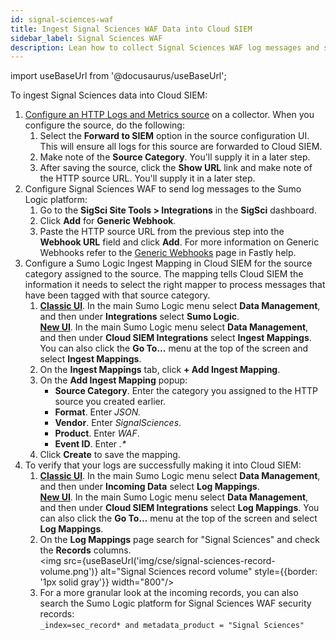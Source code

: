 ```yaml
---
id: signal-sciences-waf
title: Ingest Signal Sciences WAF Data into Cloud SIEM
sidebar_label: Signal Sciences WAF
description: Lean how to collect Signal Sciences WAF log messages and sending them to Sumo Logic to be ingested by Cloud SIEM.
---
```


import useBaseUrl from '@docusaurus/useBaseUrl';

To ingest Signal Sciences data into Cloud SIEM:
1. [Configure an HTTP Logs and Metrics source](/docs/send-data/hosted-collectors/http-source/logs-metrics/#configure-an-httplogs-and-metrics-source) on a collector. When you configure the source, do the following:
   1. Select the **Forward to SIEM** option in the source configuration UI. This will ensure all logs for this source are forwarded to Cloud SIEM.
   1. Make note of the **Source Category**. You'll supply it in a later step.
   1. After saving the source, click the **Show URL** link and make note of the HTTP source URL. You'll supply it in a later step.
1. Configure Signal Sciences WAF to send log messages to the Sumo Logic platform:
   1. Go to the **SigSci Site Tools > Integrations** in the **SigSci** dashboard.
   1. Click **Add** for **Generic Webhook**.
   1. Paste the HTTP source URL from the previous step into the **Webhook URL** field and click **Add**.
      For more information on Generic Webhooks refer to the [Generic Webhooks](https://docs.fastly.com/signalsciences/integrations/generic-webhooks/) page in Fastly help.
1. Configure a Sumo Logic Ingest Mapping in Cloud SIEM for the source category assigned to the source. The mapping tells Cloud SIEM the information it needs to select the right mapper to process messages that have been tagged with that source category. 
   1. [**Classic UI**](/docs/get-started/sumo-logic-ui-classic). In the main Sumo Logic menu select **Data Management**, and then under **Integrations** select **Sumo Logic**. <br/>[**New UI**](/docs/get-started/sumo-logic-ui). In the main Sumo Logic menu select **Data Management**, and then under **Cloud SIEM Integrations** select **Ingest Mappings**. You can also click the **Go To...** menu at the top of the screen and select **Ingest Mappings**.  
   1. On the **Ingest Mappings** tab, click **+ Add Ingest Mapping**.
   1. On the **Add Ingest Mapping** popup:
       * **Source Category**. Enter the category you assigned to the HTTP source you created earlier. 
       * **Format**. Enter *JSON.*
       * **Vendor**. Enter *SignalSciences*.
       * **Product**. Enter *WAF*. 
       * **Event ID**. Enter *.\**
   1. Click **Create** to save the mapping.
1. To verify that your logs are successfully making it into Cloud SIEM:
   1. [**Classic UI**](/docs/get-started/sumo-logic-ui-classic). In the main Sumo Logic menu select **Data Management**, and then under **Incoming Data** select **Log Mappings**. <br/>[**New UI**](/docs/get-started/sumo-logic-ui). In the main Sumo Logic menu select **Data Management**, and then under **Cloud SIEM Integrations** select **Log Mappings**. You can also click the **Go To...** menu at the top of the screen and select **Log Mappings**.  
   1. On the **Log Mappings** page search for "Signal Sciences" and check the **Records** columns. <br/><img src={useBaseUrl('img/cse/signal-sciences-record-volume.png')} alt="Signal Sciences record volume" style={{border: '1px solid gray'}} width="800"/>
   1. For a more granular look at the incoming records, you can also search the Sumo Logic platform for Signal Sciences WAF security records:<br/>`_index=sec_record* and metadata_product = "Signal Sciences"`
